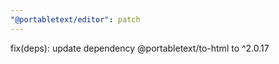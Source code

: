 ```yaml
---
"@portabletext/editor": patch
---
```


fix(deps): update dependency @portabletext/to-html to ^2.0.17
